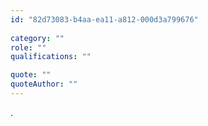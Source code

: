 ```yaml
---
id: "82d73083-b4aa-ea11-a812-000d3a799676"
 
category: ""
role: ""
qualifications: ""

quote: ""
quoteAuthor: ""
---
```


[Editing your profile]: https://github.com/SSWConsulting/People/wiki/3.-Editing-your-profile

.


